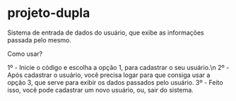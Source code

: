 # projeto-dupla
Sistema de entrada de dados do usuário, que exibe as informações passada pelo mesmo. 

Como usar?

1º - Inicie o código e escolha a opção 1, para cadastrar o seu usuário.\n
2º - Após cadastrar o usuário, você precisa logar para que consiga usar a opção 3, que serve para exibir os dados passados pelo usuário.
3º - Feito isso, você pode cadastrar um novo usuário, ou, sair do sistema.
